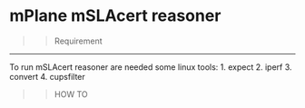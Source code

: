 # mPlane mSLAcert reasoner

>>Requirement
---------------------------------------------------------------
To run mSLAcert reasoner are needed some linux tools:
	1. expect
	2. iperf
	3. convert
	4. cupsfilter

>> HOW TO

